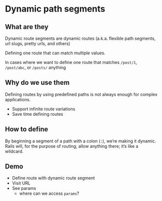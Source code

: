 # Dynamic path segments

## What are they

Dynamic route segments are dynamic routes (a.k.a. flexible path segments, url slugs, pretty urls, and others)

Defining one route that can match multiple values.

In cases where we want to define one route that matches `/post/1`, `/post/abc`, or `/posts/` anything


## Why do we use them

Defining routes by using predefined paths is not always enough for complex applications. 

- Support infinite route variations
- Save time defining routes

## How to define

By beginning a segment of a path with a colon (`:`), we’re making it dynamic. Rails will, for the purpose of routing, allow anything there; it’s like a wildcard.

## Demo

- Define route with dynamic route segment
- Visit URL
- See params
  - where can we access `params`?

